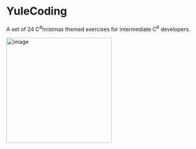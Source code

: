# YuleCoding
A set of 24 C<sup>#</sup>hristmas themed exercises for intermediate C<sup>#</sup> developers.

<img width="277" alt="image" src="https://github.com/user-attachments/assets/05a3901d-d7bf-46af-9532-c75f70208b88">
